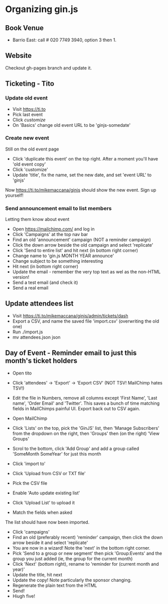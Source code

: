 # Organizing gin.js

## Book Venue

 - Barrio East: call # 020 7749 3940, option 3 then 1.

## Website

Checkout gh-pages branch and update it.

## Ticketing - Tito

### Update old event

 - Visit https://ti.to
 - Pick last event
 - Click *customize*
 - On 'Basics' change old event URL to be 'ginjs-somedate'

### Create new event

Still on the old event page

 - Click 'duplicate this event' on the top right. After a moment you'll have 'old event copy'
 - Click 'customize'
 - Update 'title', fix the name, set the new date, and set 'event URL' to 'ginjs'

Now https://ti.to/mikemaccana/ginjs should show the new event. Sign up yourself!

### Send announcement email to list members

Letting them know about event

 - Open https://mailchimp.com/ and log in
 - Click 'Campaigns' at the top nav bar
 - Find an old 'announcement' campaign (NOT a reminder campaign)
 - Click the down arrow beside the old campaign and select 'replicate'
 - Click 'Send to entire list' and hit next (in bottom right corner)
 - Change name to 'gin.js MONTH YEAR announce'
 - Change subject to be something interesting
 - Hit next (in bottom right corner)
 - Update the email - remember the very top text as wel as the non-HTML version!
 - Send a test email (and check it)
 - Send a real email

## Update attendees list 

 - Visit https://ti.to/mikemaccana/ginjs/admin/tickets/dash
 - Export a CSV, and name the saved file 'import.csv' (overwriting the old one)
 - Run ./import.js
 - mv attendees.json json

## Day of Event - Reminder email to just this month's ticket holders

 - Open tito
 - Click 'attendees' -> 'Export' -> 'Export CSV' (NOT TSV! MailChimp hates TSV!)
 - Edit the file in Numbers, remove all columns except 'First Name', 'Last name', 'Order Email' and 'Twitter'. This saves a bunch of time matching fields in MailChimps painful UI. Export back out to CSV again.

 - Open MailChimp
 - Click 'Lists' on the top, pick the 'GinJS' list, then 'Manage Subscribers' from the dropdown on the right, then 'Groups' then (on the right) 'View Groups'
 - Scrol to the bottom, click 'Add Group' and add a group called 'SomeMonth SomeYear' for just this month
 - Click 'import to'
 - Click 'Upload from CSV or TXT file'
 - Pick the CSV file
 - Enable 'Auto update existing list'
 - Click 'Upload List' to upload it
 - Match the fields when asked

The list should have now been imported.

 - Click 'campaigns'
 - Find an old (preferably recent) 'reminder' campaign, then click the down arrow beside it and select 'replicate'
 - You are now in a wizard! Note the 'next' in the bottom right corner.
 - Pick 'Send to a group or new segment' then pick 'Group:Events' and the group you just added (ie, the group for the current month)
 - Click 'Next' (bottom right), rename to 'reminder for (current month and year)'
 - Update the title, hit next
 - Update the copy! Note particularly the sponsor changing.
 - Regenerate the plain text from the HTML 
 - Send!
 - Hiugh five!

